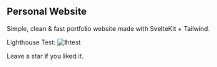 ## Personal Website
Simple, clean & fast portfolio website made with SvelteKit + Tailwind.

Lighthouse Test:
![lhtest](https://github.com/mustafaaakin/portfolio/assets/60576164/0a25a709-2d56-4643-80a7-9a4af2466564)

Leave a star if you liked it.



